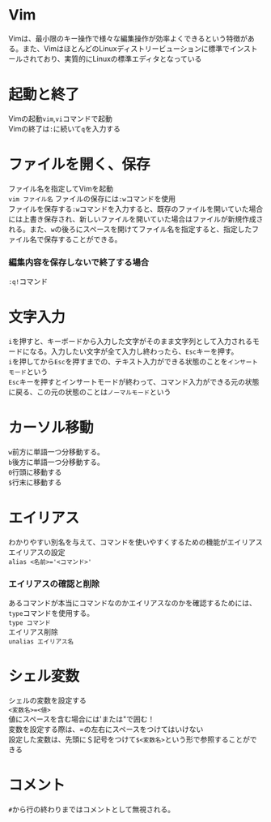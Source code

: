 # Vim
Vimは、最小限のキー操作で様々な編集操作が効率よくできるという特徴がある。また、VimはほとんどのLinuxディストリービューションに標準でインストールされており、実質的にLinuxの標準エディタとなっている
# 起動と終了
Vimの起動`vim`,`vi`コマンドで起動<br>
Vimの終了は`:`に続いて`q`を入力する
# ファイルを開く、保存
ファイル名を指定してVimを起動<br>
`vim ファイル名`
ファイルの保存には`:w`コマンドを使用<br>
ファイルを保存する`:w`コマンドを入力すると、既存のファイルを開いていた場合には上書き保存され、新しいファイルを開いていた場合はファイルが新規作成される。また、`w`の後ろにスペースを開けてファイル名を指定すると、指定したファイル名で保存することができる。
### 編集内容を保存しないで終了する場合
`:q!`コマンド

# 文字入力
`i`を押すと、キーボードから入力した文字がそのまま文字列として入力されるモードになる。入力したい文字が全て入力し終わったら、`Esc`キーを押す。<br>
`i`を押してから`Esc`を押すまでの、テキスト入力ができる状態のことを`インサートモード`という<br>
`Esc`キーを押すとインサートモードが終わって、コマンド入力ができる元の状態に戻る、この元の状態のことは`ノーマルモード`という

# カーソル移動
`w`前方に単語一つ分移動する。<br>
`b`後方に単語一つ分移動する。<br>
`0`行頭に移動する<br>
`$`行末に移動する

# エイリアス
わかりやすい別名を与えて、コマンドを使いやすくするための機能がエイリアス<br>
エイリアスの設定<br>
`alias <名前>='<コマンド>'`
### エイリアスの確認と削除
あるコマンドが本当にコマンドなのかエイリアスなのかを確認するためには、`type`コマンドを使用する。<br>
`type コマンド`<br>
エイリアス削除<br>
`unalias エイリアス名`

# シェル変数
シェルの変数を設定する<br>
`<変数名>=<値>`<br>
値にスペースを含む場合には'または"で囲む！<br>
変数を設定する際は、=の左右にスペースをつけてはいけない<br>
設定した変数は、先頭に＄記号をつけて`$<変数名>`という形で参照することができる

# コメント
`#`から行の終わりまではコメントとして無視される。
